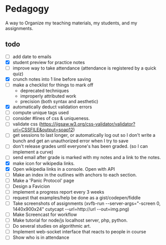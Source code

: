 # Pedagogy
A way to Organize my teaching materials, my students, and my assignments.

## todo
- [ ] add date to emails
- [x] student preview for practice notes
- [ ] improve way to take attendance (attendance is registered by a quick quiz)
- [x] crunch notes into 1 line before saving
- [ ] make a checklist for things to mark off
  - deprecated techniques
  - improperly attributed work
  - precision (both syntax and aesthetic)
- [x] automatically deduct validation errors
- [ ] compute unique tags used
- [ ] consider #lines of css & uniqueness.
- [ ] validate css (https://jigsaw.w3.org/css-validator/validator?uri=CSSFILE&output=soap12)
- [ ] get sessions to last longer, or automatically log out so I don't write a bunch and get an unauthorized error when I try to save
- [ ] don't release grades until everyone's has been graded. (so I can implement a curve)
- [ ] send email after grade is marked with my notes and a link to the notes.
- [x] make icon for wikipedia links.
- [x] Open wikipedia links in a console. Open with API
- [ ] Make an index in the outlines with anchors to each section.
- [ ] Make a 'Panic Protocol' page
- [ ] Design a Favicion
- [ ] implement a progress report every 3 weeks
- [ ] request that examples/help be done as a gist/codepen/fiddle
- [ ] Take screenshots of assignments (xvfb-run --server-args="-screen 0, 1440x900x24" cutycapt --url=http://url --out=img.png)
- [ ] Make Screencast for workflow
- [ ] Make tutorial for node/js localhost server, php, python.
- [ ] Do several studies on algorithmic art.
- [ ] Implement web-socket interface that reacts to people in course
- [ ] Show who is in attendance
